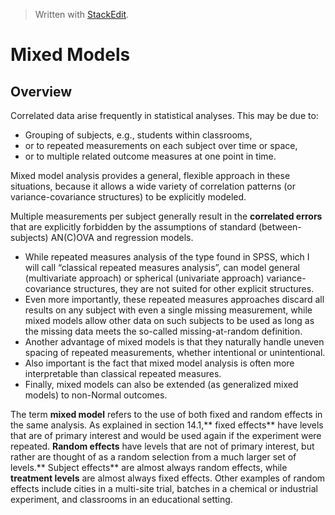 
> Written with [StackEdit](https://stackedit.io/).

# Mixed Models

## Overview

Correlated data arise frequently in statistical analyses. This may be due to: 

- Grouping of subjects, e.g., students within classrooms, 
- or to repeated measurements on each subject over time or space, 
- or to multiple related outcome measures at one point in time. 

Mixed model analysis provides a general, flexible approach in these situations, because it allows a wide variety of correlation patterns (or variance-covariance structures) to be explicitly modeled.

Multiple measurements per subject generally result in the **correlated errors** that are explicitly forbidden by the assumptions of standard (between-subjects) AN(C)OVA and regression models.

- While repeated measures analysis of the type found in SPSS, which I will call “classical repeated measures analysis”, can model general (multivariate approach) or spherical (univariate approach) variance-covariance structures, they are not suited for other explicit structures.
- Even more importantly, these repeated measures approaches discard all results on any subject with even a single missing measurement, while mixed models allow other data on such subjects to be used as long as the missing data meets the so-called missing-at-random definition.
- Another advantage of mixed models is that they naturally handle uneven spacing of repeated measurements, whether intentional or unintentional.
- Also important is the fact that mixed model analysis is often more interpretable than classical repeated measures.
- Finally, mixed models can also be extended (as generalized mixed models) to non-Normal outcomes.

The term **mixed model** refers to the use of both fixed and random effects in the same analysis. As explained in section 14.1,** fixed effects** have levels that are of primary interest and would be used again if the experiment were repeated. **Random effects** have levels that are not of primary interest, but rather are thought of as a random selection from a much larger set of levels.** Subject effects** are almost always random effects, while **treatment levels** are almost always fixed effects. Other examples of random effects include cities in a multi-site trial, batches in a chemical or industrial experiment, and classrooms in an educational setting.
<!--stackedit_data:
eyJoaXN0b3J5IjpbLTIwNjkzNzExNl19
-->